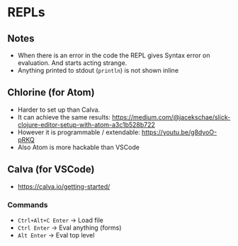 # REPLs

## Notes

- When there is an error in the code the REPL gives Syntax error on evaluation. And starts acting strange.
- Anything printed to stdout (`println`) is not shown inline

## Chlorine (for Atom)

- Harder to set up than Calva.
- It can achieve the same results: https://medium.com/@jacekschae/slick-clojure-editor-setup-with-atom-a3c1b528b722
- However it is programmable / extendable: https://youtu.be/g8dyoO-pRKQ
- Also Atom is more hackable than VSCode

## Calva (for VSCode)

- https://calva.io/getting-started/

### Commands

- `Ctrl+Alt+C Enter` -> Load file
- `Ctrl Enter` -> Eval anything (forms)
- `Alt Enter` -> Eval top level
